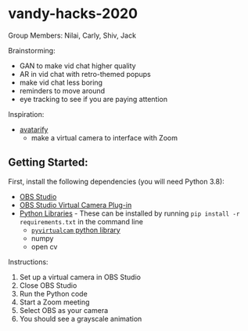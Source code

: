 # vandy-hacks-2020

Group Members: Nilai, Carly, Shiv, Jack

Brainstorming:
- GAN to make vid chat higher quality
- AR in vid chat with retro-themed popups
- make vid chat less boring
- reminders to move around
- eye tracking to see if you are paying attention

Inspiration:
- [avatarify](https://github.com/alievk/avatarify)
  - make a virtual camera to interface with Zoom


## Getting Started:

First, install the following dependencies (you will need Python 3.8):

- [OBS Studio](https://obsproject.com/download)
- [OBS Studio Virtual Camera Plug-in](https://obsproject.com/forum/resources/obs-virtualcam.949/)
- [Python Libraries](requirements.txt) - These can be installed by running `pip install -r requirements.txt` in the
 command line
    - [`pyvirtualcam` python library](https://github.com/letmaik/pyvirtualcam)
    - numpy
    - open cv 

Instructions:
1. Set up a virtual camera in OBS Studio
2. Close OBS Studio
3. Run the Python code
4. Start a Zoom meeting
5. Select OBS as your camera
6. You should see a grayscale animation
